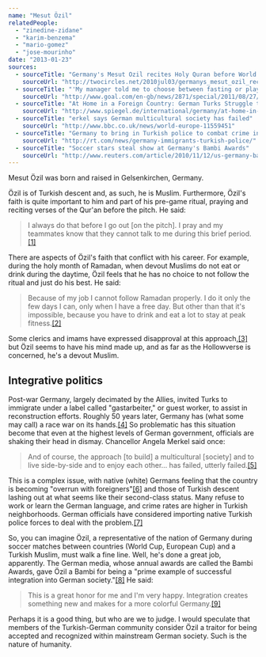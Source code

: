 ```yaml
---
name: "Mesut Özil"
relatedPeople:
  - "zinedine-zidane"
  - "karim-benzema"
  - "mario-gomez"
  - "jose-mourinho"
date: "2013-01-23"
sources:
  - sourceTitle: "Germany's Mesut Ozil recites Holy Quran before World Cup matches"
    sourceUrl: "http://twocircles.net/2010jul03/germanys_mesut_ozil_recites_holy_quran_world_cup_matches.html"
  - sourceTitle: "'My manager told me to choose between fasting or playing – I chose to fast' – how Muslim footballers including Mesut Ozil and Amr Zaki approach Ramadan"
    sourceUrl: "http://www.goal.com/en-gb/news/2871/special/2011/08/27/2637353/my-manager-told-me-to-choose-between-fasting-or-playing-i"
  - sourceTitle: "At Home in a Foreign Country: German Turks Struggle to Find Their Identity"
    sourceUrl: "http://www.spiegel.de/international/germany/at-home-in-a-foreign-country-german-turks-struggle-to-find-their-identity-a-795299.html"
  - sourceTitle: "erkel says German multicultural society has failed"
    sourceUrl: "http://www.bbc.co.uk/news/world-europe-11559451"
  - sourceTitle: "Germany to bring in Turkish police to combat crime in ethnic communities"
    sourceUrl: "http://rt.com/news/germany-immigrants-turkish-police/"
  - sourceTitle: "Soccer stars steal show at Germany's Bambi Awards"
    sourceUrl: "http://www.reuters.com/article/2010/11/12/us-germany-bambi-awards-idUSTRE6AB38U20101112"
---
```


Mesut Özil was born and raised in Gelsenkirchen, Germany.

Özil is of Turkish descent and, as such, he is Muslim. Furthermore, Özil's faith is quite important to him and part of his pre-game ritual, praying and reciting verses of the Qur'an before the pitch. He said:

>I always do that before I go out [on the pitch]. I pray and my teammates know that they cannot talk to me during this brief period.<a class="source-citation" href="#http://twocircles.net/2010jul03/germanys_mesut_ozil_recites_holy_quran_world_cup_matches.html" title="Germany&apos;s Mesut Ozil recites Holy Quran before World Cup matches">[1]</a>

There are aspects of Özil's faith that conflict with his career. For example, during the holy month of Ramadan, when devout Muslims do not eat or drink during the daytime, Özil feels that he has no choice to not follow the ritual and just do his best. He said:

>Because of my job I cannot follow Ramadan properly. I do it only the few days I can, only when I have a free day. But other than that it's impossible, because you have to drink and eat a lot to stay at peak fitness.<a class="source-citation" href="#http://www.goal.com/en-gb/news/2871/special/2011/08/27/2637353/my-manager-told-me-to-choose-between-fasting-or-playing-i" title="&apos;My manager told me to choose between fasting or playing – I chose to fast&apos; – how Muslim footballers including Mesut Ozil and Amr Zaki approach Ramadan">[2]</a>

Some clerics and imams have expressed disapproval at this approach,<a class="source-citation" href="#http://www.goal.com/en-gb/news/2871/special/2011/08/27/2637353/my-manager-told-me-to-choose-between-fasting-or-playing-i" title="&apos;My manager told me to choose between fasting or playing – I chose to fast&apos; – how Muslim footballers including Mesut Ozil and Amr Zaki approach Ramadan">[3]</a> but Özil seems to have his mind made up, and as far as the Hollowverse is concerned, he's a devout Muslim.


## Integrative politics

Post-war Germany, largely decimated by the Allies, invited Turks to immigrate under a label called "gastarbeiter," or guest worker, to assist in reconstruction efforts. Roughly 50 years later, Germany has (what some may call) a race war on its hands.<a class="source-citation" href="#http://www.spiegel.de/international/germany/at-home-in-a-foreign-country-german-turks-struggle-to-find-their-identity-a-795299.html" title="At Home in a Foreign Country: German Turks Struggle to Find Their Identity">[4]</a> So problematic has this situation become that even at the highest levels of German government, officials are shaking their head in dismay. Chancellor Angela Merkel said once:

>And of course, the approach [to build] a multicultural [society] and to live side-by-side and to enjoy each other… has failed, utterly failed.<a class="source-citation" href="#http://www.bbc.co.uk/news/world-europe-11559451" title="erkel says German multicultural society has failed">[5]</a>

This is a complex issue, with native (white) Germans feeling that the country is becoming "overrun with foreigners"<a class="source-citation" href="#http://www.bbc.co.uk/news/world-europe-11559451" title="erkel says German multicultural society has failed">[6]</a> and those of Turkish descent lashing out at what seems like their second-class status. Many refuse to work or learn the German language, and crime rates are higher in Turkish neighborhoods. German officials have considered importing native Turkish police forces to deal with the problem.<a class="source-citation" href="#http://rt.com/news/germany-immigrants-turkish-police/" title="Germany to bring in Turkish police to combat crime in ethnic communities">[7]</a>

So, you can imagine Özil, a representative of the nation of Germany during soccer matches between countries (World Cup, European Cup) and a Turkish Muslim, must walk a fine line. Well, he's done a great job, apparently. The German media, whose annual awards are called the Bambi Awards, gave Özil a Bambi for being a "prime example of successful integration into German society."<a class="source-citation" href="#http://www.reuters.com/article/2010/11/12/us-germany-bambi-awards-idUSTRE6AB38U20101112" title="Soccer stars steal show at Germany&apos;s Bambi Awards">[8]</a> He said:

>This is a great honor for me and I'm very happy. Integration creates something new and makes for a more colorful Germany.<a class="source-citation" href="#http://www.reuters.com/article/2010/11/12/us-germany-bambi-awards-idUSTRE6AB38U20101112" title="Soccer stars steal show at Germany&apos;s Bambi Awards">[9]</a>

Perhaps it is a good thing, but who are we to judge. I would speculate that members of the Turkish-German community consider Özil a traitor for being accepted and recognized within mainstream German society. Such is the nature of humanity.
